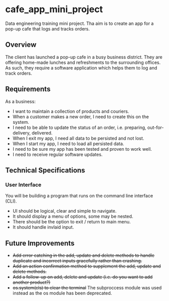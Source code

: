 # cafe_app_mini_project
 Data engineering training mini project. Tha aim is to create an app for a pop-up cafe that logs and tracks orders. 

## Overview
The client has launched a pop-up cafe in a busy business district. They are offering home-made lunches and refreshments to the surrounding offices. As such, they require a software application which helps them to log and track orders.

## Requirements
As a business:
*   I want to maintain a collection of products and couriers.
*   When a customer makes a new order, I need to create this on the system.
*   I need to be able to update the status of an order, i.e. preparing, out-for-delivery, delivered.
*   When I exit my app, I need all data to be persisted and not lost.
*   When I start my app, I need to load all persisted data.
*   I need to be sure my app has been tested and proven to work well.
*   I need to receive regular software updates.

## Technical Specifications
### User Interface
You will be building a program that runs on the command line interface (CLI).
*   UI should be logical, clear and simple to navigate.
*   It should display a menu of options, some may be nested.
*   There should be the option to exit / return to main menu.
*   It should handle invlaid input.

## Future Improvements
*   ~~Add error catching in the add, update and delete methods to handle duplicate and incorrect inputs gracefully rather than crashing.~~
*   ~~Add an action confirmation method to supplement the add, update and delete methods.~~
*   ~~Add a follow-up on add, delete and update (i.e. do you want to add another product?)~~
*   ~~os.system(cls) to clear the terminal~~ The subproccess module was used instead as the os module has been deprecated.